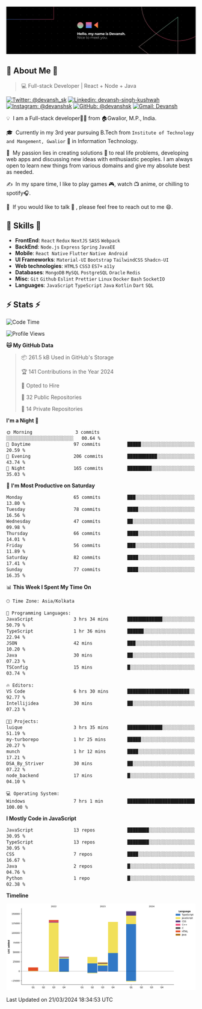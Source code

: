 ![Banner](./Devansh%20Singh%20Banner.png)

## 👋 About Me 👋

> 💻 Full-stack Developer | React + Node + Java

[![Twitter: @devansh_sk](https://img.shields.io/twitter/follow/devansh_sk?style=social)](https://twitter.com/devansh_sk)
[![Linkedin: devansh-singh-kushwah](https://img.shields.io/badge/-Devansh%20Singh%20Kushwah-blue?style=flat-square&logo=Linkedin&logoColor=white&link=https://www.linkedin.com/in/devanshsk/)](https://www.linkedin.com/in/devanshsk/)
[![Instagram: @devanshsk](https://img.shields.io/badge/-devanshsk-E4405F?style=flat-square&logo=instagram&logoColor=white)](https://instagram.com/devanshsk)
[![GitHub: @devanshsk](https://img.shields.io/github/followers/devanshsk?label=follow&style=social)](https://github.com/devanshsk)
[![Gmail: Devansh](https://img.shields.io/badge/Gmail-D14836?style=flat-square&logo=gmail&logoColor=white)](mailto:work.devanshsk@gmail.com)

💡 &nbsp;I am a Full-stack developer🧑‍💻 from 🏠Gwalior, M.P., India.

🎓 &nbsp;Currently in my 3rd year pursuing B.Tech from `Institute of Technology and Mangement, Gwalior` 🏫 in Information Technology.

🌱 &nbsp;My passion lies in creating solutions 🚩 to real life problems, developing web apps and discussing new ideas with enthusiastic peoples.
I am always open to learn new things from various domains and give my absolute best as needed.

✍️ &nbsp;In my spare time, I like to play games 🎮, watch 📺 anime, or chilling to spotify🎧.

💬 &nbsp;If you would like to talk 👋 , please feel free to reach out to me 😄.

##  🎉 Skills  🎉
- **FrontEnd**: `React` `Redux` `NextJS` `SASS` `Webpack`
- **BackEnd**: `Node.js` `Express` `Spring` `JavaEE`
- **Mobile**: `React Native` `Flutter` `Native Android`
- **UI Frameworks**: `Material-UI` `Bootstrap` `TailwindCSS` `Shadcn-UI`
- **Web technologies**: `HTML5` `CSS3` `ES7+` `a11y`
- **Databases**: `MongoDB` `MySQL` `PostgreSQL` `Oracle` `Redis`
- **Misc**: `Git` `Github` `Eslint` `Prettier` `Linux` `Docker` `Bash` `SocketIO`
- **Languages**: `JavaScript` `TypeScript` `Java` `Kotlin` `Dart` `SQL`

## ⚡ Stats ⚡
<!--START_SECTION:waka-->
![Code Time](http://img.shields.io/badge/Code%20Time-123%20hrs%2017%20mins-blue)

![Profile Views](http://img.shields.io/badge/Profile%20Views-11-blue)

**🐱 My GitHub Data** 

> 📦 261.5 kB Used in GitHub's Storage 
 > 
> 🏆 141 Contributions in the Year 2024
 > 
> 💼 Opted to Hire
 > 
> 📜 32 Public Repositories 
 > 
> 🔑 14 Private Repositories 
 > 
**I'm a Night 🦉** 

```text
🌞 Morning                3 commits           ░░░░░░░░░░░░░░░░░░░░░░░░░   00.64 % 
🌆 Daytime                97 commits          █████░░░░░░░░░░░░░░░░░░░░   20.59 % 
🌃 Evening                206 commits         ███████████░░░░░░░░░░░░░░   43.74 % 
🌙 Night                  165 commits         █████████░░░░░░░░░░░░░░░░   35.03 % 
```
📅 **I'm Most Productive on Saturday** 

```text
Monday                   65 commits          ███░░░░░░░░░░░░░░░░░░░░░░   13.80 % 
Tuesday                  78 commits          ████░░░░░░░░░░░░░░░░░░░░░   16.56 % 
Wednesday                47 commits          ██░░░░░░░░░░░░░░░░░░░░░░░   09.98 % 
Thursday                 66 commits          ████░░░░░░░░░░░░░░░░░░░░░   14.01 % 
Friday                   56 commits          ███░░░░░░░░░░░░░░░░░░░░░░   11.89 % 
Saturday                 82 commits          ████░░░░░░░░░░░░░░░░░░░░░   17.41 % 
Sunday                   77 commits          ████░░░░░░░░░░░░░░░░░░░░░   16.35 % 
```


📊 **This Week I Spent My Time On** 

```text
🕑︎ Time Zone: Asia/Kolkata

💬 Programming Languages: 
JavaScript               3 hrs 34 mins       █████████████░░░░░░░░░░░░   50.79 % 
TypeScript               1 hr 36 mins        ██████░░░░░░░░░░░░░░░░░░░   22.94 % 
JSON                     42 mins             ███░░░░░░░░░░░░░░░░░░░░░░   10.20 % 
Java                     30 mins             ██░░░░░░░░░░░░░░░░░░░░░░░   07.23 % 
TSConfig                 15 mins             █░░░░░░░░░░░░░░░░░░░░░░░░   03.74 % 

🔥 Editors: 
VS Code                  6 hrs 30 mins       ███████████████████████░░   92.77 % 
Intellijidea             30 mins             ██░░░░░░░░░░░░░░░░░░░░░░░   07.23 % 

🐱‍💻 Projects: 
luique                   3 hrs 35 mins       █████████████░░░░░░░░░░░░   51.19 % 
my-turborepo             1 hr 25 mins        █████░░░░░░░░░░░░░░░░░░░░   20.27 % 
munch                    1 hr 12 mins        ████░░░░░░░░░░░░░░░░░░░░░   17.21 % 
DSA_By_Striver           30 mins             ██░░░░░░░░░░░░░░░░░░░░░░░   07.22 % 
node_backend             17 mins             █░░░░░░░░░░░░░░░░░░░░░░░░   04.10 % 

💻 Operating System: 
Windows                  7 hrs 1 min         █████████████████████████   100.00 % 
```

**I Mostly Code in JavaScript** 

```text
JavaScript               13 repos            ████████░░░░░░░░░░░░░░░░░   30.95 % 
TypeScript               13 repos            ████████░░░░░░░░░░░░░░░░░   30.95 % 
CSS                      7 repos             ████░░░░░░░░░░░░░░░░░░░░░   16.67 % 
Java                     2 repos             █░░░░░░░░░░░░░░░░░░░░░░░░   04.76 % 
Python                   1 repo              █░░░░░░░░░░░░░░░░░░░░░░░░   02.38 % 
```



**Timeline**

![Lines of Code chart](https://raw.githubusercontent.com/DevanshSK/DevanshSK/main/assets/bar_graph.png)


 Last Updated on 21/03/2024 18:34:53 UTC
<!--END_SECTION:waka-->
